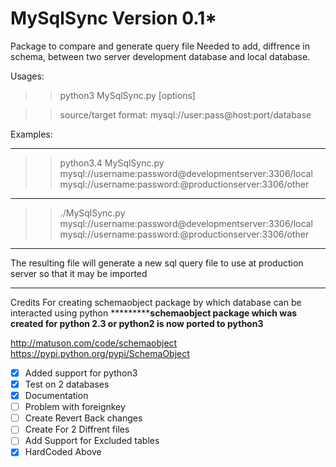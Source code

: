 # MySqlSync Version 0.1*
Package to compare and generate query file Needed to add, diffrence
in schema, between two server development database and local database.

Usages:
>>python3 MySqlSync.py [options] <source> <target>

>>source/target format: mysql://user:pass@host:port/database

Examples:
***********************************************************************
>> python3.4 MySqlSync.py mysql://username:password@developmentserver:3306/local mysql://username:password:@productionserver:3306/other
************************************************************************
>> ./MySqlSync.py mysql://username:password@developmentserver:3306/local mysql://username:password:@productionserver:3306/other
*************************************************************************

The resulting file will generate a new sql query file to use at production server so that it may be imported
**************************************************************************************************************


Credits
For creating schemaobject package by which database can be interacted using python
***********************schemaobject package which was created for python 2.3 or python2 is now ported to python3**************

http://matuson.com/code/schemaobject
https://pypi.python.org/pypi/SchemaObject
- [x] Added support for python3
- [x] Test on 2 databases
- [x] Documentation
- [ ] Problem with foreignkey
- [ ] Create Revert Back changes
- [ ] Create For 2 Diffrent files
- [ ] Add Support for Excluded tables
- [x] HardCoded Above
